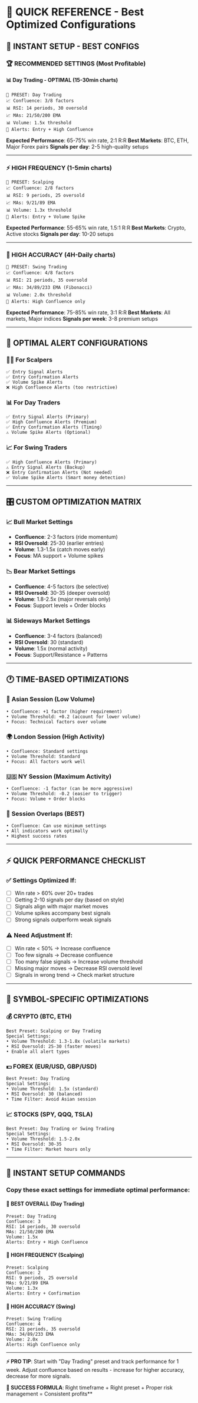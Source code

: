 # 🎯 QUICK REFERENCE - Best Optimized Configurations

## 🚀 INSTANT SETUP - BEST CONFIGS

### 🏆 RECOMMENDED SETTINGS (Most Profitable)

#### 📊 **Day Trading - OPTIMAL** (15-30min charts)
```
🎯 PRESET: Day Trading
📈 Confluence: 3/8 factors
📊 RSI: 14 periods, 30 oversold  
📈 MAs: 21/50/200 EMA
📊 Volume: 1.5x threshold
🔔 Alerts: Entry + High Confluence
```
**Expected Performance**: 65-75% win rate, 2:1 R:R
**Best Markets**: BTC, ETH, Major Forex pairs
**Signals per day**: 2-5 high-quality setups

---

### ⚡ HIGH FREQUENCY (1-5min charts)
```
🎯 PRESET: Scalping  
📈 Confluence: 2/8 factors
📊 RSI: 9 periods, 25 oversold
📈 MAs: 9/21/89 EMA
📊 Volume: 1.3x threshold
🔔 Alerts: Entry + Volume Spike
```
**Expected Performance**: 55-65% win rate, 1.5:1 R:R
**Best Markets**: Crypto, Active stocks
**Signals per day**: 10-20 setups

---

### 🎯 HIGH ACCURACY (4H-Daily charts)
```
🎯 PRESET: Swing Trading
📈 Confluence: 4/8 factors  
📊 RSI: 21 periods, 35 oversold
📈 MAs: 34/89/233 EMA (Fibonacci)
📊 Volume: 2.0x threshold
🔔 Alerts: High Confluence only
```
**Expected Performance**: 75-85% win rate, 3:1 R:R
**Best Markets**: All markets, Major indices
**Signals per week**: 3-8 premium setups

---

## 🔔 OPTIMAL ALERT CONFIGURATIONS

### 🏃‍♂️ **For Scalpers**
```
✅ Entry Signal Alerts
✅ Entry Confirmation Alerts
✅ Volume Spike Alerts  
❌ High Confluence Alerts (too restrictive)
```

### 📊 **For Day Traders** 
```
✅ Entry Signal Alerts (Primary)
✅ High Confluence Alerts (Premium) 
✅ Entry Confirmation Alerts (Timing)
⚠️ Volume Spike Alerts (Optional)
```

### 📈 **For Swing Traders**
```
✅ High Confluence Alerts (Primary)
⚠️ Entry Signal Alerts (Backup)
❌ Entry Confirmation Alerts (Not needed)
✅ Volume Spike Alerts (Smart money detection)
```

---

## 🎛️ CUSTOM OPTIMIZATION MATRIX

### 📈 **Bull Market Settings**
- **Confluence**: 2-3 factors (ride momentum)
- **RSI Oversold**: 25-30 (earlier entries)
- **Volume**: 1.3-1.5x (catch moves early)
- **Focus**: MA support + Volume spikes

### 📉 **Bear Market Settings**  
- **Confluence**: 4-5 factors (be selective)
- **RSI Oversold**: 30-35 (deeper oversold)
- **Volume**: 1.8-2.5x (major reversals only)
- **Focus**: Support levels + Order blocks

### 📊 **Sideways Market Settings**
- **Confluence**: 3-4 factors (balanced)
- **RSI Oversold**: 30 (standard)
- **Volume**: 1.5x (normal activity)
- **Focus**: Support/Resistance + Patterns

---

## 🕐 TIME-BASED OPTIMIZATIONS

### 🌅 **Asian Session (Low Volume)**
```
• Confluence: +1 factor (higher requirement)
• Volume Threshold: +0.2 (account for lower volume)
• Focus: Technical factors over volume
```

### 🌍 **London Session (High Activity)**
```
• Confluence: Standard settings
• Volume Threshold: Standard  
• Focus: All factors work well
```

### 🇺🇸 **NY Session (Maximum Activity)**
```
• Confluence: -1 factor (can be more aggressive)
• Volume Threshold: -0.2 (easier to trigger)
• Focus: Volume + Order blocks
```

### 🔄 **Session Overlaps (BEST)**
```
• Confluence: Can use minimum settings
• All indicators work optimally
• Highest success rates
```

---

## ⚡ QUICK PERFORMANCE CHECKLIST

### ✅ **Settings Optimized If**:
- [ ] Win rate > 60% over 20+ trades
- [ ] Getting 2-10 signals per day (based on style)
- [ ] Signals align with major market moves
- [ ] Volume spikes accompany best signals
- [ ] Strong signals outperform weak signals

### ⚠️ **Need Adjustment If**:
- [ ] Win rate < 50% → Increase confluence
- [ ] Too few signals → Decrease confluence  
- [ ] Too many false signals → Increase volume threshold
- [ ] Missing major moves → Decrease RSI oversold level
- [ ] Signals in wrong trend → Check market structure

---

## 🎯 SYMBOL-SPECIFIC OPTIMIZATIONS

### 💰 **CRYPTO (BTC, ETH)**
```
Best Preset: Scalping or Day Trading
Special Settings:
• Volume Threshold: 1.3-1.8x (volatile markets)
• RSI Oversold: 25-30 (faster moves)
• Enable all alert types
```

### 💵 **FOREX (EUR/USD, GBP/USD)**
```
Best Preset: Day Trading
Special Settings:  
• Volume Threshold: 1.5x (standard)
• RSI Oversold: 30 (balanced)
• Time Filter: Avoid Asian session
```

### 📈 **STOCKS (SPY, QQQ, TSLA)**
```
Best Preset: Day Trading or Swing Trading
Special Settings:
• Volume Threshold: 1.5-2.0x
• RSI Oversold: 30-35
• Time Filter: Market hours only
```

---

## 🚀 INSTANT SETUP COMMANDS

### Copy these exact settings for immediate optimal performance:

#### **🥇 BEST OVERALL (Day Trading)**
```
Preset: Day Trading
Confluence: 3
RSI: 14 periods, 30 oversold
MAs: 21/50/200 EMA
Volume: 1.5x
Alerts: Entry + High Confluence
```

#### **🥈 HIGH FREQUENCY (Scalping)**  
```
Preset: Scalping
Confluence: 2
RSI: 9 periods, 25 oversold
MAs: 9/21/89 EMA  
Volume: 1.3x
Alerts: Entry + Confirmation
```

#### **🥉 HIGH ACCURACY (Swing)**
```
Preset: Swing Trading
Confluence: 4
RSI: 21 periods, 35 oversold
MAs: 34/89/233 EMA
Volume: 2.0x
Alerts: High Confluence only
```

---

**⚡ PRO TIP**: Start with "Day Trading" preset and track performance for 1 week. Adjust confluence based on results - increase for higher accuracy, decrease for more signals.

**🎯 SUCCESS FORMULA**: Right timeframe + Right preset + Proper risk management = Consistent profits**